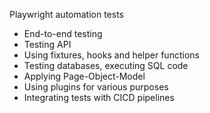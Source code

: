 Playwright automation tests

- End-to-end testing
- Testing API
- Using fixtures, hooks and helper functions
- Testing databases, executing SQL code
- Applying Page-Object-Model
- Using plugins for various purposes
- Integrating tests with CICD pipelines


